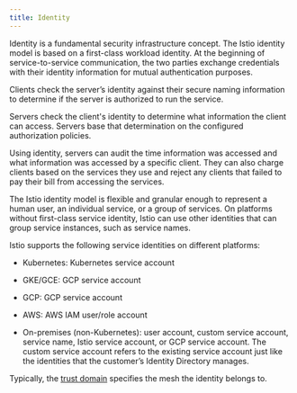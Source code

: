 ```yaml
---
title: Identity
---
```


Identity is a fundamental security infrastructure concept. The Istio identity
model is based on a first-class workload identity. At the beginning of
service-to-service communication, the two parties exchange credentials with
their identity information for mutual authentication purposes.

Clients check the server’s identity against their secure naming information to
determine if the server is authorized to run the service.

Servers check the client's identity to determine what information the client can
access. Servers base that determination on the configured authorization
policies.

Using identity, servers can audit the time information was accessed and what
information was accessed by a specific client. They can also charge clients
based on the services they use and reject any clients that failed to pay their
bill from accessing the services.

The Istio identity model is flexible and granular enough to represent a human
user, an individual service, or a group of services. On platforms without
first-class service identity, Istio can use other identities that can group
service instances, such as service names.

Istio supports the following service identities on different platforms:

- Kubernetes: Kubernetes service account

- GKE/GCE: GCP service account

- GCP: GCP service account

- AWS: AWS IAM user/role account

- On-premises (non-Kubernetes): user account, custom service account, service
  name, Istio service account, or GCP service account. The custom service
  account refers to the existing service account just like the identities that
  the customer’s Identity Directory manages.

Typically, the [trust domain](/docs/reference/glossary/#trust-domain) specifies
the mesh the identity belongs to.
